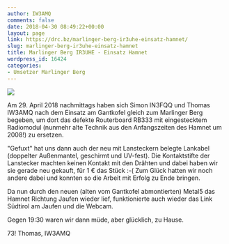```yaml
---
author: IW3AMQ
comments: false
date: 2018-04-30 08:49:22+00:00
layout: page
link: https://drc.bz/marlinger-berg-ir3uhe-einsatz-hamnet/
slug: marlinger-berg-ir3uhe-einsatz-hamnet
title: Marlinger Berg IR3UHE - Einsatz Hamnet
wordpress_id: 16424
categories:
- Umsetzer Marlinger Berg
---
```


![](https://drc.bz/wp-content/uploads/2018/04/20180429_185226.jpg)

Am 29. April 2018 nachmittags haben sich Simon IN3FQQ und Thomas IW3AMQ nach dem Einsatz am Gantkofel gleich zum Marlinger Berg begeben, um dort das defekte Routerboard RB333 mit eingestecktem Radiomodul (nunmehr alte Technik aus den Anfangszeiten des Hamnet um 2008!) zu ersetzen.

"Gefuxt" hat uns dann auch der neu mit Lansteckern belegte Lankabel (doppelter Außenmantel, geschirmt und UV-fest). Die Kontaktstifte der Lanstecker machten keinen Kontakt mit den Drähten und dabei haben wir sie gerade neu gekauft, für 1 € das Stück :-( Zum Glück hatten wir noch andere dabei und konnten so die Arbeit mit Erfolg zu Ende bringen.

Da nun durch den neuen (alten vom Gantkofel abmontierten) Metal5 das Hamnet Richtung Jaufen wieder lief, funktionierte auch wieder das Link Südtirol am Jaufen und die Webcam.

Gegen 19:30 waren wir dann müde, aber glücklich, zu Hause.

73! Thomas, IW3AMQ
